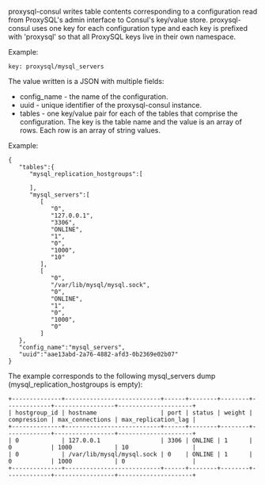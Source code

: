 proxysql-consul writes table contents corresponding to a configuration read from ProxySQL's admin interface to Consul's key/value store. proxysql-consul uses one key for each configuration type and each key is prefixed with 'proxysql' so that all ProxySQL keys live in their own namespace.

Example:
```
key: proxysql/mysql_servers
```

The value written is a JSON with multiple fields:
- config_name - the name of the configuration.
- uuid - unique identifier of the proxysql-consul instance.
- tables - one key/value pair for each of the tables that comprise the configuration. The key is the table name and the value is an array of rows. Each row is an array of string values.

Example:
```
{  
   "tables":{  
      "mysql_replication_hostgroups":[  

      ],
      "mysql_servers":[  
         [  
            "0",
            "127.0.0.1",
            "3306",
            "ONLINE",
            "1",
            "0",
            "1000",
            "10"
         ],
         [  
            "0",
            "/var/lib/mysql/mysql.sock",
            "0",
            "ONLINE",
            "1",
            "0",
            "1000",
            "0"
         ]
   },
   "config_name":"mysql_servers",
   "uuid":"aae13abd-2a76-4882-afd3-0b2369e02b07"
}
```

The example corresponds to the following mysql_servers dump (mysql_replication_hostgroups is empty):
```
+--------------+---------------------------+------+--------+--------+-------------+-----------------+---------------------+
| hostgroup_id | hostname                  | port | status | weight | compression | max_connections | max_replication_lag |
+--------------+---------------------------+------+--------+--------+-------------+-----------------+---------------------+
| 0            | 127.0.0.1                 | 3306 | ONLINE | 1      | 0           | 1000            | 10                  |
| 0            | /var/lib/mysql/mysql.sock | 0    | ONLINE | 1      | 0           | 1000            | 0                   |
+--------------+---------------------------+------+--------+--------+-------------+-----------------+---------------------+
```
